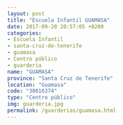 ```yaml
---
layout: post
title: "Escuela Infantil GUAMASA"
date: 2017-09-20 20:57:05 +0200
categories:
- Escuela Infantil
- santa-cruz-de-tenerife
- guamasa
- Centro público
- guarderia
name: "GUAMASA"
province: "Santa Cruz de Tenerife"
location: "Guamasa"
code: "38016374"
type: "Centro público"
img: guarderia.jpg
permalink: /guarderias/guamasa.html
---
```

